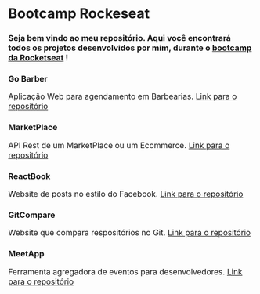 # Bootcamp Rockeseat

### Seja bem vindo ao meu repositório. Aqui você encontrará todos os projetos desenvolvidos por mim, durante o [bootcamp da Rocketseat](https://rocketseat.com.br/bootcamp) !

### Go Barber

<p style="font-size: 16px;">Aplicação Web para agendamento em Barbearias. <a href="https://github.com/FernandoCendretti/GoBarber">Link para o repositório</a></p>

### MarketPlace

<p style="font-size: 16px;">API Rest de um MarketPlace ou um Ecommerce. <a href="https://github.com/FernandoCendretti/gonode-modulo-3">Link para o repositório</a></p>

### ReactBook

<p style="font-size: 16px;">Website de posts no estilo do Facebook. <a href="https://github.com/FernandoCendretti/goreact-modulo-1">Link para o repositório</a></p>

### GitCompare

<p style="font-size: 16px;">Website que compara respositórios no Git. <a href="https://github.com/FernandoCendretti/goreact-modulo-2">Link para o repositório</a></p>

### MeetApp

<p style="font-size: 16px;">Ferramenta agregadora de eventos para desenvolvedores. <a href="https://github.com/FernandoCendretti/MeetApp">Link para o repositório</a></p>

